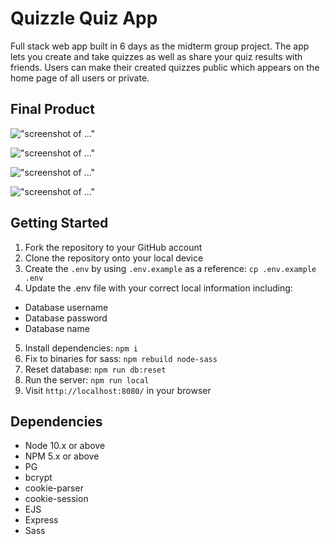 Quizzle Quiz App
=========

Full stack web app built in 6 days as the midterm group project. The app lets you create and take quizzes as well as share your quiz results with friends. Users can make their created quizzes public which appears on the home page of all users or private.

## Final Product

!["screenshot of ..."]()

!["screenshot of ..."]()

!["screenshot of ..."]()

!["screenshot of ..."]()

## Getting Started

1. Fork the repository to your GitHub account
2. Clone the repository onto your local device
3. Create the `.env` by using `.env.example` as a reference: `cp .env.example .env`
4. Update the .env file with your correct local information including:
  - Database username 
  - Database password
  - Database name
5. Install dependencies: `npm i`
6. Fix to binaries for sass: `npm rebuild node-sass`
7. Reset database: `npm run db:reset`
8. Run the server: `npm run local`
9. Visit `http://localhost:8080/` in your browser

## Dependencies

- Node 10.x or above
- NPM 5.x or above
- PG
- bcrypt
- cookie-parser
- cookie-session
- EJS
- Express
- Sass

